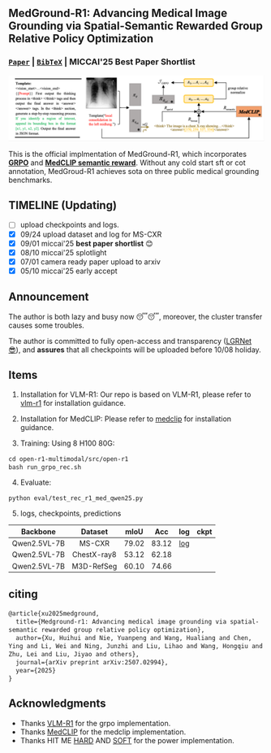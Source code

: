 ## MedGround-R1: Advancing Medical Image Grounding via Spatial-Semantic Rewarded Group Relative Policy Optimization 
### [`Paper`](https://arxiv.org/abs/2507.02994) | [`BibTeX`](#citing) | MICCAI'25 Best Paper Shortlist

<p align="center">
  <img src="title.png" alt="MedGround-R1" width="800"/>
</p>

This is the official implmentation of MedGround-R1, which incorporates **[GRPO](https://github.com/bio-mlhui/MedGround-R1/blob/ccf28f21f474a60bfcdeb9883a60586a7f3b6c6a/open-r1-multimodal/src/open_r1/trainer/grpo_trainer.py#L359)** and **[ MedCLIP semantic reward](https://github.com/bio-mlhui/MedGround-R1/blob/ccf28f21f474a60bfcdeb9883a60586a7f3b6c6a/open-r1-multimodal/src/open_r1/grpo_rec.py#L236)**. Without any cold start sft or cot annotation, MedGroud-R1 achieves sota on three public medical grounding benchmarks.

## TIMELINE (Updating)
- [ ] upload checkpoints and logs.
- [x] 09/24 upload dataset and log for MS-CXR 
- [x] 09/01 miccai'25 **best paper shortlist** 😊 
- [x] 08/10 miccai'25 splotlight
- [x] 07/01 camera ready paper upload to arxiv 
- [x] 05/10 miccai'25 early accept 

## Announcement
The author is both lazy and busy now 😴😴, moreover, the cluster transfer causes some troubles.

The author is committed to fully open-access and transparency ([LGRNet 😎](https://github.com/bio-mlhui/LGRNet)), and **assures** that all checkpoints will be uploaded before 10/08 holiday. 

## Items
1. Installation for VLM-R1: Our repo is based on VLM-R1, please refer to [vlm-r1](https://github.com/om-ai-lab/VLM-R1) for installation guidance.
2. Installation for MedCLIP: Please refer to [medclip](https://github.com/RyanWangZf/MedCLIP) for installation guidance. 

3. Training: 
Using 8 H100 80G:
```
cd open-r1-multimodal/src/open-r1
bash run_grpo_rec.sh
```

4. Evaluate:
```
python eval/test_rec_r1_med_qwen25.py
```

5. logs, checkpoints, predictions

| Backbone| Dataset | mIoU | Acc  | log | ckpt | 
| :----: | :----: | :----: | :----: | :----: | :----: |
| Qwen2.5VL-7B | MS-CXR | 79.02 |83.12 | [log](/eval/logs/rec22_results_cxr_test_qwen2_5vl_7b_instruct_r1_450.json) |  |
| Qwen2.5VL-7B | ChestX-ray8 | 53.12 | 62.18 |  |  |
| Qwen2.5VL-7B | M3D-RefSeg | 60.10 | 74.66 |  |  |


## citing
```
@article{xu2025medground,
  title={Medground-r1: Advancing medical image grounding via spatial-semantic rewarded group relative policy optimization},
  author={Xu, Huihui and Nie, Yuanpeng and Wang, Hualiang and Chen, Ying and Li, Wei and Ning, Junzhi and Liu, Lihao and Wang, Hongqiu and Zhu, Lei and Liu, Jiyao and others},
  journal={arXiv preprint arXiv:2507.02994},
  year={2025}
}
``` 

## Acknowledgments
- Thanks [VLM-R1](https://github.com/om-ai-lab/VLM-R1) for the grpo implementation.
- Thanks [MedCLIP](https://github.com/RyanWangZf/MedCLIP) for the medclip implementation.
- Thanks HIT ME [HARD](https://www.youtube.com/watch?v=g6YSdMnCOCU) AND [SOFT](https://www.youtube.com/watch?v=d5gf9dXbPi0) for the power implementation.